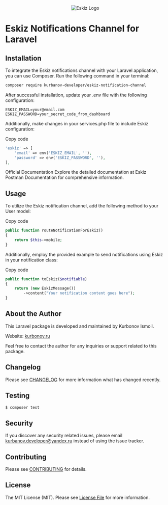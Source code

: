 <div align="center">
  <img src="https://eskiz.uz/logo.svg" alt="Eskiz Logo">
</div>

# Eskiz Notifications Channel for Laravel

## Installation

To integrate the Eskiz notifications channel with your Laravel application, you can use Composer. Run the following command in your terminal:

```bash
composer require kurbanov-developer/eskiz-notification-channel
```
After successful installation, update your .env file with the following configuration:

``` dotenv
ESKIZ_EMAIL=your@email.com
ESKIZ_PASSWORD=your_secret_code_from_dashboard
```
Additionally, make changes in your services.php file to include Eskiz configuration:

Copy code
``` php
'eskiz' => [
    'email' => env('ESKIZ_EMAIL', ''),
    'password' => env('ESKIZ_PASSWORD', ''),
],
```

Official Documentation
Explore the detailed documentation at Eskiz Postman Documentation for comprehensive information.

## Usage
To utilize the Eskiz notification channel, add the following method to your User model:

Copy code
``` php
public function routeNotificationForEskiz()
{
    return $this->mobile;
}
```
Additionally, employ the provided example to send notifications using Eskiz in your notification class:

Copy code
``` php
public function toEskiz($notifiable)
{
    return (new EskizMessage())
        ->content("Your notification content goes here");
}
```
## About the Author
This Laravel package is developed and maintained by Kurbonov Ismoil.

Website: [kurbonov.ru](kurbonov.ru)

Feel free to contact the author for any inquiries or support related to this package.


## Changelog

Please see [CHANGELOG](CHANGELOG.md) for more information what has changed recently.

## Testing

``` bash
$ composer test
```

## Security

If you discover any security related issues, please email kurbanov.developer@yandex.ru instead of using the issue tracker.

## Contributing

Please see [CONTRIBUTING](CONTRIBUTING.md) for details.

## License

The MIT License (MIT). Please see [License File](LICENSE.md) for more information.